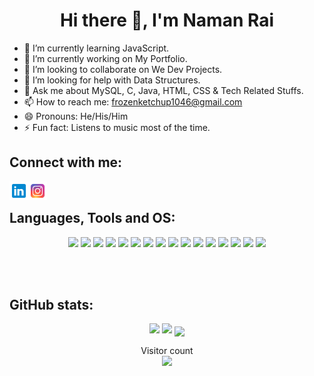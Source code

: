 <h1 align="center">Hi there 👋, I'm Naman Rai</h1>


- 🌱 I’m currently learning JavaScript.
- 🔭 I’m currently working on My Portfolio.
- 👯 I’m looking to collaborate on We Dev Projects.
- 🤔 I’m looking for help with Data Structures.
- 💬 Ask me about MySQL, C, Java, HTML, CSS & Tech Related Stuffs.
- 📫 How to reach me: frozenketchup1046@gmail.com
- 😄 Pronouns: He/His/Him
- ⚡ Fun fact: Listens to music most of the time.

## Connect with me:

<a href="https://www.linkedin.com/in/namanrai1046/">
  <img align="left" alt="frozenketchup - LinkedIn" width="30px" src="https://raw.githubusercontent.com/Frozenketchup/Frozenketchup/main/assets/linkedin.svg" />
</a>
<a href="https://www.instagram.com/namanrai769/">
  <img align="left" alt="frozenketchup - Instagram" width="30px" src="https://raw.githubusercontent.com/Frozenketchup/Frozenketchup/main/assets/instagram.svg" />
</a>


<br />


## Languages, Tools and OS:
<p align="center">
<img src="https://img.shields.io/badge/HTML5-E34F26?style=for-the-badge&logo=html5&logoColor=white" height="25"/>
<img src="https://img.shields.io/badge/CSS3-1572B6?style=for-the-badge&logo=css3&logoColor=white" height="25"/>
<img src="https://img.shields.io/badge/JavaScript-F7DF1E?style=for-the-badge&logo=javascript&logoColor=black" height="25"/>
<img src="https://img.shields.io/badge/C-00599C?style=for-the-badge&logo=c&logoColor=white" height="25"/>
<img src="https://img.shields.io/badge/Java-ED8B00?style=for-the-badge&logo=java&logoColor=white" height="25"/>
<img src="https://img.shields.io/badge/Python-3776AB?style=for-the-badge&logo=python&logoColor=white" height="25"/>
<img src="https://img.shields.io/badge/MySQL-00000F?style=for-the-badge&logo=mysql&logoColor=white" height="25"/>
<img src="https://img.shields.io/badge/MongoDB-4EA94B?style=for-the-badge&logo=mongodb&logoColor=white" height="25"/>
<img src="https://img.shields.io/badge/Amazon_AWS-232F3E?style=for-the-badge&logo=amazon-aws&logoColor=white" height="25"/>
<img src="https://img.shields.io/badge/Microsoft_Azure-0089D6?style=for-the-badge&logo=microsoft-azure&logoColor=white" height="25"/>
<img src="https://img.shields.io/badge/-Git-black?&style=for-the-badge&logo=git" height="25"/>
<img src="https://img.shields.io/badge/GitLab-330F63?style=for-the-badge&logo=gitlab&logoColor=white" height="25"/>
<img src="https://img.shields.io/badge/GitHub-100000?style=for-the-badge&logo=github&logoColor=white" height="25"/>
<img src="https://img.shields.io/badge/VS%20Code-007ACC.svg?&style=for-the-badge&logo=visual-studio-code&logoColor=white" height="25"/>
<img src="https://img.shields.io/badge/Windows-0078D6?style=for-the-badge&logo=windows&logoColor=white" height="25"/>
<img src="https://img.shields.io/badge/Ubuntu-E95420?style=for-the-badge&logo=ubuntu&logoColor=white" height="25"/>

</p>
<br />
<br />



## GitHub stats:

<p align="center">
  <img width="48%" src="https://github-readme-stats.vercel.app/api?username=frozenketchup&show_icons=true&include_all_commits=true&theme=react" />
  <img width="48%" src="https://github-readme-streak-stats.herokuapp.com/?user=frozenketchup&theme=react" />  
  <img width="48%" align="center" src="https://github-readme-stats.vercel.app/api/top-langs/?username=frozenketchup&layout=compact&theme=react" />
</p>

<p align="center"> 
  Visitor count<br>
  <img src="https://profile-counter.glitch.me/frozenketchup/count.svg" />
</p>

